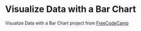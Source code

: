 # Visualize Data with a Bar Chart
Visualize Data with a Bar Chart project from [FreeCodeCamp](https://www.freecodecamp.com/challenges/visualize-data-with-a-bar-chart)
